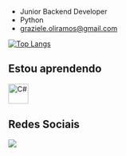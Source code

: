 
- Junior Backend Developer
- Python 
- graziele.oliramos@gmail.com



[![Top Langs](https://github-readme-stats.vercel.app/api/top-langs/?username=grazieleoliveira9&layout=compact)](https://github.com/grazieleoliveira9/github-readme-stats)

## Estou aprendendo

<img src="https://cdn.jsdelivr.net/gh/devicons/devicon@latest/icons/csharp/csharp-original.svg" width="40" height="40" alt="C#" />
          
            
 
 ## Redes Sociais
 <a href="https://www.https://www.linkedin.com/in/grazieleoliveira9/" target="_blank"><img src="https://img.shields.io/badge/-LinkedIn-%230077B5?style=for-the-badge&logo=linkedin&logoColor=white" target="_blank"></a></div> 












          
          
          
          






  




  
                      
